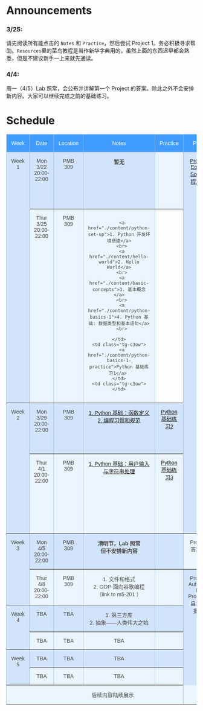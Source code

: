 # Announcements

### 3/25: 
请先阅读所有能点击的 `Notes` 和 `Practice`，然后尝试 Project 1。务必积极寻求帮助。`Resources`里的菜鸟教程是当作新华字典用的，虽然上面的东西迟早都会熟悉，但是不建议新手一上来就先通读。

### 4/4:
周一（4/5）Lab 照常，会公布并讲解第一个 Project 的答案。除此之外不会安排新内容。大家可以继续完成之前的基础练习。


# Schedule

<style type="text/css">
.tg  {border-collapse:collapse;border-color:#9ABAD9;border-spacing:0;}
.tg td{background-color:#EBF5FF;border-color:#9ABAD9;border-style:solid;border-width:1px;color:#444;
  font-family:Arial, sans-serif;font-size:14px;overflow:hidden;padding:15px 12px;word-break:normal;}
.tg th{background-color:#409cff;border-color:#9ABAD9;border-style:solid;border-width:1px;color:#fff;
  font-family:Arial, sans-serif;font-size:14px;font-weight:normal;overflow:hidden;padding:15px 12px;word-break:normal;}
.tg .tg-c3ow{border-color:inherit;text-align:center;vertical-align:top}
.tg .tg-svo0{background-color:#D2E4FC;border-color:inherit;text-align:center;vertical-align:top}
</style>
<table class="tg">
<thead>
  <tr>
    <th class="tg-c3ow">Week</th>
    <th class="tg-c3ow">Date</th>
    <th class="tg-c3ow">Location</th>
    <th class="tg-c3ow">Notes</th>
    <th class="tg-c3ow">Practice</th>
    <th class="tg-c3ow">Project</th>
    <th class="tg-c3ow">Resources</th>
  </tr>
</thead>
<tbody>
  <tr>
    <td class="tg-svo0" rowspan="2">Week 1</td>
    <td class="tg-svo0"> Mon <br>3/22<br>20:00-22:00</td>
    <td class="tg-svo0">PMB<br>309</td>
    <td class="tg-svo0">
      <b> 暂无 </b></td>
    </td>
    <td class="tg-c3ow"></td>
    <td class="tg-svo0" rowspan="4"> 
        <a href="./content/equation-solver">Project 1: Equation Solver 方程求解器 </a>
        <br>
        <br>
        <br>
        <br>
        <!-- <span href="./content/text-processing">Project 1.5: Text Processing (Bonus) 文本处理</span> -->
    </td>
    <td class="tg-svo0">
      <a href="https://www.runoob.com/python/python-basic-syntax.html">1. 菜鸟 Python 教程</a>
      <br>
      <a href="http://pythontutor.com/composingprograms.html">2. 在线 Python 运行器</a>
    </td>
  </tr>
  <tr>
    <td class="tg-c3ow">Thur<br>3/25<br>20:00-22:00</td>
    <td class="tg-c3ow">PMB<br>309</td>
    <td class="tg-c3ow">

      <a href="./content/python-set-up">1. Python 开发环境搭建</a>
      <br>
      <a href="./content/hello-world">2. Hello World</a>
      <br>
      <a href="./content/basic-concepts">3. 基本概念</a>
      <br>
      <a href="./content/python-basics-1">4. Python 基础: 数据类型和基本语句</a>
      <br>

    </td>
    <td class="tg-c3ow">
      <a href="./content/python-basics-1-practice">Python 基础练习1</a> 
    </td>
    <td class="tg-c3ow"></td>
  </tr>
  <tr>
    <td class="tg-svo0" rowspan="2">Week 2</td>
    <td class="tg-svo0">Mon<br>3/29<br>20:00-22:00</td>
    <td class="tg-svo0">PMB<br>309</td>
    <td class="tg-svo0">
      <a href="./content/python-basics-2">1. Python 基础：函数定义</a>
      <br>
      <a href="./content/code-style">2. 编程习惯和规范 </a>
      <br>
    </td>
    <td class="tg-svo0">
      <a href="./content/python-basics-2-practice">Python 基础练习2</a> 
    </td>
    <td class="tg-svo0">
      <a href="https://cs61a.org/proj/hog/">1. Hog Game By UC Berkeley（强烈推荐）</a>
    </td>
  </tr>
  <tr>
    <td class="tg-c3ow">Thur<br>4/1<br>20:00-22:00</td>
    <td class="tg-c3ow">PMB<br>309</td>
    <td class="tg-c3ow"> 
      <a href="./content/python-basics-3">1. Python 基础：用户输入与字符串处理 </a>
      <br>
    <td class="tg-c3ow">
      <a href="./content/python-basics-3-practice">Python 基础练习3</a> 
    </td>
    <td class="tg-c3ow">
      <a href="https://www.runoob.com/python/python-strings.html">1. 菜鸟 Python 字符串</a>
      <br>
      <a href="https://www.runoob.com/python/python-reg-expressions.html">2. 菜鸟 Python 正则表达式</a>
      <br>
      <a href="https://regexr.com/">3. 正则表达式试验田</a>
      <br>
    </td>
  </tr>
  <tr>
    <td class="tg-svo0" rowspan="2">Week 3</td>
    <td class="tg-svo0">Mon<br>4/5<br>20:00-22:00</td>
    <td class="tg-svo0">PMB<br>309</td>
    <td class="tg-svo0">
      <b> 清明节，Lab 照常 </b>
      <br>
      <b> 但不安排新内容 </b>
    </td>
    <td class="tg-svo0"></td>
    <td class="tg-c3ow"> Project 1: 答案公布 </td>
    <td class="tg-svo0"></td>
  </tr>
  <tr>
    <td class="tg-c3ow">Thur<br>4/8<br>20:00-22:00</td>
    <td class="tg-c3ow">PMB<br>309</td>
    <td class="tg-c3ow">
      <span href="./content/files-and-formats">1. 文件和格式</a>
      <br>
      <span href="http://icewould.com/m5-201/content/GOP">2. GOP-面向谷歌编程（link to m5-201 ）</a>
      <br>
    </td>
    <td class="tg-c3ow"></td>
    <td class="tg-svo0" rowspan="7">
      <span href="./content/automated-data-processing"> Project 2: Automated Data Processing <br> 自动化数据处理</a>
    </td>
    <td class="tg-c3ow">
      <span href="https://fileinfo.com/filetypes/common" >1. 常见文件后缀名</a>
    </td>
  </tr>
  <tr>
    <td class="tg-svo0" rowspan="2">Week 4</td>
    <td class="tg-svo0">TBA</td>
    <td class="tg-svo0">TBA</td>
    <td class="tg-svo0">
      <span href="./content/libraries">1. 第三方库</a>
      <br>
      <span href="./content/abstraction">2. 抽象——人类伟大之始</a>
      <br>
    </td>
    <td class="tg-svo0"></td>
    <td class="tg-svo0"></td>
  </tr>
  <tr>
    <td class="tg-c3ow">TBA</td>
    <td class="tg-c3ow">TBA</td>
    <td class="tg-c3ow">
        TBA 
    </td>
    <td class="tg-c3ow"></td>
    <td class="tg-c3ow"></td>
  </tr>
  <tr>
    <td class="tg-svo0" rowspan="2">Week 5</td>
    <td class="tg-svo0">TBA</td>
    <td class="tg-svo0">TBA</td>
    <td class="tg-svo0">
        TBA 
    </td>
    <td class="tg-svo0"></td>
    <td class="tg-svo0"></td>
  </tr>
  <tr>
    <td class="tg-c3ow">TBA</td>
    <td class="tg-c3ow">TBA</td>
    <td class="tg-c3ow">
        TBA
    </td>
    <td class="tg-c3ow"></td>
    <td class="tg-c3ow"></td>
  </tr>
  
<td class="tg-c3ow" colspan="6">后续内容陆续展示</td>
  <!-- <tr>
    <td class="tg-svo0" rowspan="2">Week 5</td>
    <td class="tg-svo0">Placeholder</td>
    <td class="tg-svo0">Placeholder</td>
    <td class="tg-svo0">Placeholder</td>
    <td class="tg-svo0">Placeholder</td>
    <td class="tg-svo0">Placeholder</td>
    <td class="tg-svo0">Placeholder</td>
  </tr>
  <tr>
    <td class="tg-c3ow">Placeholder</td>
    <td class="tg-c3ow">Placeholder</td>
    <td class="tg-c3ow">Placeholder</td>
    <td class="tg-c3ow">Placeholder</td>
    <td class="tg-c3ow">Placeholder</td>
    <td class="tg-c3ow">Placeholder</td>
  </tr>
  <tr>
    <td class="tg-svo0" rowspan="2">Week 5</td>
    <td class="tg-svo0">Placeholder</td>
    <td class="tg-svo0">Placeholder</td>
    <td class="tg-svo0">Placeholder</td>
    <td class="tg-svo0">Placeholder</td>
    <td class="tg-svo0">Placeholder</td>
    <td class="tg-svo0">Placeholder</td>
  </tr>
  <tr>
    <td class="tg-c3ow">Placeholder</td>
    <td class="tg-c3ow">Placeholder</td>
    <td class="tg-c3ow">Placeholder</td>
    <td class="tg-c3ow">Placeholder</td>
    <td class="tg-c3ow">Placeholder</td>
    <td class="tg-c3ow">Placeholder</td>
  </tr>
  <tr>
    <td class="tg-svo0" rowspan="2">Week 5</td>
    <td class="tg-svo0">Placeholder</td>
    <td class="tg-svo0">Placeholder</td>
    <td class="tg-svo0">Placeholder</td>
    <td class="tg-svo0">Placeholder</td>
    <td class="tg-svo0">Placeholder</td>
    <td class="tg-svo0">Placeholder</td>
  </tr>
  <tr>
    <td class="tg-c3ow">Placeholder</td>
    <td class="tg-c3ow">Placeholder</td>
    <td class="tg-c3ow">Placeholder</td>
    <td class="tg-c3ow">Placeholder</td>
    <td class="tg-c3ow">Placeholder</td>
    <td class="tg-c3ow">Placeholder</td>
  </tr>
  <tr>
    <td class="tg-svo0" rowspan="2">Week 5</td>
    <td class="tg-svo0">Placeholder</td>
    <td class="tg-svo0">Placeholder</td>
    <td class="tg-svo0">Placeholder</td>
    <td class="tg-svo0">Placeholder</td>
    <td class="tg-svo0">Placeholder</td>
    <td class="tg-svo0">Placeholder</td>
  </tr>
  <tr>
    <td class="tg-c3ow">Placeholder</td>
    <td class="tg-c3ow">Placeholder</td>
    <td class="tg-c3ow">Placeholder</td>
    <td class="tg-c3ow">Placeholder</td>
    <td class="tg-c3ow">Placeholder</td>
    <td class="tg-c3ow">Placeholder</td>
  </tr>
  <tr>
    <td class="tg-svo0" rowspan="2">Week 5</td>
    <td class="tg-svo0">Placeholder</td>
    <td class="tg-svo0">Placeholder</td>
    <td class="tg-svo0">Placeholder</td>
    <td class="tg-svo0">Placeholder</td>
    <td class="tg-svo0">Placeholder</td>
    <td class="tg-svo0">Placeholder</td>
  </tr>
  <tr>
    <td class="tg-c3ow">Placeholder</td>
    <td class="tg-c3ow">Placeholder</td>
    <td class="tg-c3ow">Placeholder</td>
    <td class="tg-c3ow">Placeholder</td>
    <td class="tg-c3ow">Placeholder</td>
    <td class="tg-c3ow">Placeholder</td>
  </tr>
  <tr>
    <td class="tg-svo0" rowspan="2">Week 5</td>
    <td class="tg-svo0">Placeholder</td>
    <td class="tg-svo0">Placeholder</td>
    <td class="tg-svo0">Placeholder</td>
    <td class="tg-svo0">Placeholder</td>
    <td class="tg-svo0">Placeholder</td>
    <td class="tg-svo0">Placeholder</td>
  </tr>
  <tr>
    <td class="tg-c3ow">Placeholder</td>
    <td class="tg-c3ow">Placeholder</td>
    <td class="tg-c3ow">Placeholder</td>
    <td class="tg-c3ow">Placeholder</td>
    <td class="tg-c3ow">Placeholder</td>
    <td class="tg-c3ow">Placeholder</td>
  </tr>
  <tr>
    <td class="tg-svo0" rowspan="2">Week 5</td>
    <td class="tg-svo0">Placeholder</td>
    <td class="tg-svo0">Placeholder</td>
    <td class="tg-svo0">Placeholder</td>
    <td class="tg-svo0">Placeholder</td>
    <td class="tg-svo0">Placeholder</td>
    <td class="tg-svo0">Placeholder</td>
  </tr>
  <tr>
    <td class="tg-c3ow">Placeholder</td>
    <td class="tg-c3ow">Placeholder</td>
    <td class="tg-c3ow">Placeholder</td>
    <td class="tg-c3ow">Placeholder</td>
    <td class="tg-c3ow">Placeholder</td>
    <td class="tg-c3ow">Placeholder</td>
  </tr>
  <tr>
    <td class="tg-svo0" rowspan="2">Week 5</td>
    <td class="tg-svo0">Placeholder</td>
    <td class="tg-svo0">Placeholder</td>
    <td class="tg-svo0">Placeholder</td>
    <td class="tg-svo0">Placeholder</td>
    <td class="tg-svo0">Placeholder</td>
    <td class="tg-svo0">Placeholder</td>
  </tr>
  <tr>
    <td class="tg-c3ow">Placeholder</td>
    <td class="tg-c3ow">Placeholder</td>
    <td class="tg-c3ow">Placeholder</td>
    <td class="tg-c3ow">Placeholder</td>
    <td class="tg-c3ow">Placeholder</td>
    <td class="tg-c3ow">Placeholder</td>
  </tr>
  <tr>
    <td class="tg-svo0" rowspan="2">Week 5</td>
    <td class="tg-svo0">Placeholder</td>
    <td class="tg-svo0">Placeholder</td>
    <td class="tg-svo0">Placeholder</td>
    <td class="tg-svo0">Placeholder</td>
    <td class="tg-svo0">Placeholder</td>
    <td class="tg-svo0">Placeholder</td>
  </tr>
  <tr>
    <td class="tg-c3ow">Placeholder</td>
    <td class="tg-c3ow">Placeholder</td>
    <td class="tg-c3ow">Placeholder</td>
    <td class="tg-c3ow">Placeholder</td>
    <td class="tg-c3ow">Placeholder</td>
    <td class="tg-c3ow">Placeholder</td>
  </tr> -->
</tbody>
</table>
